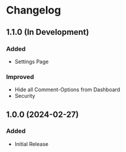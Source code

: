 # Changelog

## 1.1.0 (In Development)

### Added

- Settings Page

### Improved

- Hide all Comment-Options from Dashboard
- Security

## 1.0.0 (2024-02-27)

### Added

- Initial Release
